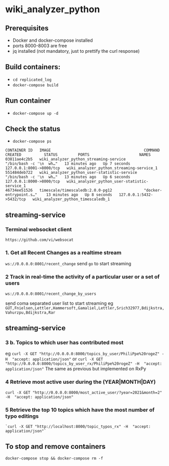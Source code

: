 # wiki_analyzer_python


## Prerequisites
* Docker and docker-compose installed
* ports 8000-8003 are free
* jq installed (not mandatory, just to prettify the curl response)

## Build containers:
* ``cd replicated_log``
* ``docker-compose build``

## Run container
* ``docker-compose up -d``

## Check the status
* ``docker-compose ps``



```
CONTAINER ID   IMAGE                                         COMMAND                   CREATED          STATUS         PORTS                      NAMES
03811ae4c2b5   wiki_analyzer_python_streaming-service        "/bin/bash -c '\n  wh…"   13 minutes ago   Up 7 seconds   127.0.0.1:8001->8000/tcp   wiki_analyzer_python_streaming-service_1
551484deb722   wiki_analyzer_python_user-statistic-service   "/bin/bash -c '\n  wh…"   13 minutes ago   Up 6 seconds   127.0.0.1:8000->8000/tcp   wiki_analyzer_python_user-statistic-service_1
46734ee51526   timescale/timescaledb:2.0.0-pg12              "docker-entrypoint.s…"    13 minutes ago   Up 8 seconds   127.0.0.1:5432->5432/tcp   wiki_analyzer_python_timescaledb_1

```

## streaming-service


### Terminal websocket client
`https://github.com/vi/websocat`


### 1. Get all Recent Changes as a realtime stream
`ws://0.0.0.0:8001/recent_change`
send ``go`` to start streaming

### 2 Track in real-time the activity of a particular user or a set of users
`ws://0.0.0.0:8001/recent_change_by_users`

send  coma separated user list to start streaming 
eg ``GÜT,Fnielsen,Lettler,Hammersoft,Gamaliel,Lettler,Srich32977,Bdijkstra,Vahurzpu,Bdijkstra,Rar``


## streaming-service

### 3 b. Topics to which user has contributed most
eg `curl -X GET "http://0.0.0.0:8000/topics_by_user/PhiliPpe%20rogeZ" -H  "accept: application/json"`
or `curl -X GET "http://0.0.0.0:8000/topics_by_user_rx/PhiliPpe%20rogeZ" -H  "accept: application/json"` The same as previous but implemented on RxPy

### 4 Retrieve most active user during the (YEAR|MONTH|DAY)
  ``curl -X GET "http://0.0.0.0:8000/most_active_user/?year=2021&month=2" -H  "accept: application/json"``

### 5 Retrieve the top 10 topics which have the most number of typo editings
	`curl -X GET "http://localhost:8000/topic_typos_rx" -H  "accept: application/json"`



## To stop and remove containers

``docker-compose stop && docker-compose rm -f``